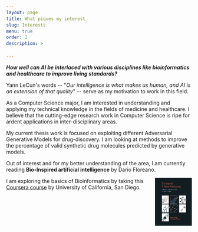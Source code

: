 ```yaml
---
layout: page
title: What piques my interest
slug: Interests
menu: true
order: 1
description: >
   
---
```

  **_How well can AI be interlaced with various disciplines like bioinformatics and healthcare to improve living standards?_**

Yann LeCun's words -- "*Our intelligence is what makes us human, and AI is an extension of that quality*" -- serve as my motivation to work in this field. 

As a Computer Science major, I am interested in understanding and applying my technical knowledge in the fields of medicine and healthcare. I believe that the cutting-edge research work in Computer Science is ripe for ardent applications in inter-disciplinary areas.

My current thesis work is focused on exploiting different Adversarial Generative Models for drug-discovery. I am looking at methods to improve the percentage of valid synthetic drug molecules predicted by generative models. 

Out of interest and for my better understanding of the area, I am currently reading **Bio-Inspired artificial intelligence** by Dario Floreano. 

<div align="right">
<a href="http://www.dschool.ir/files/__Bio_Inspired_Artificial_Intelligence__Theories__Methods__and_Technologies__Intelligent_Robotics_and_Autonomous_Agents_.pdf" style="text-align:center" align="right"> <img src="/assets/img/bio_AI.jpg" height = "130" width="100" align="right"/> </a>
</div>

I am exploring the basics of Bioinformatics by taking this [Coursera course](https://www.coursera.org/learn/bioinformatics) by University of California, San Diego.






